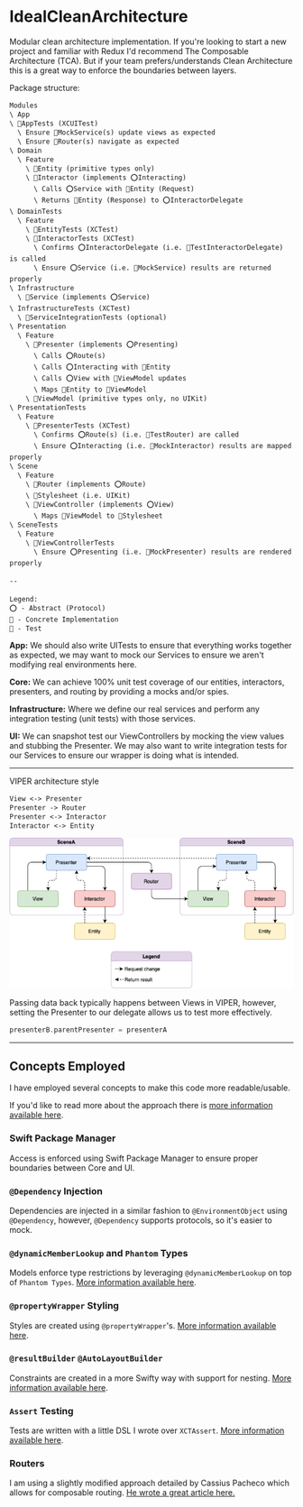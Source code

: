 # IdealCleanArchitecture

Modular clean architecture implementation. If you're looking to start a new project and familiar with Redux I'd recommend The Composable Architecture (TCA). But if your team prefers/understands Clean Architecture this is a great way to enforce the boundaries between layers.

Package structure:
```
Modules
\ App
\ 🧪AppTests (XCUITest)
  \ Ensure 🔘MockService(s) update views as expected
  \ Ensure 🔘Router(s) navigate as expected
\ Domain
  \ Feature
    \ 🔘Entity (primitive types only)
    \ 🔘Interactor (implements ⭕Interacting)
      \ Calls ⭕Service with 🔘Entity (Request)
      \ Returns 🔘Entity (Response) to ⭕InteractorDelegate
\ DomainTests
  \ Feature
    \ 🧪EntityTests (XCTest)
    \ 🧪InteractorTests (XCTest)
      \ Confirms ⭕InteractorDelegate (i.e. 🔘TestInteractorDelegate) is called
      \ Ensure ⭕Service (i.e. 🔘MockService) results are returned properly
\ Infrastructure
  \ 🔘Service (implements ⭕Service)
\ InfrastructureTests (XCTest)
  \ 🧪ServiceIntegrationTests (optional)
\ Presentation
  \ Feature
    \ 🔘Presenter (implements ⭕Presenting)
      \ Calls ⭕Route(s)
      \ Calls ⭕Interacting with 🔘Entity
      \ Calls ⭕View with 🔘ViewModel updates
      \ Maps 🔘Entity to 🔘ViewModel
    \ 🔘ViewModel (primitive types only, no UIKit)
\ PresentationTests 
  \ Feature
    \ 🧪PresenterTests (XCTest)
      \ Confirms ⭕Route(s) (i.e. 🔘TestRouter) are called
      \ Ensure ⭕Interacting (i.e. 🔘MockInteractor) results are mapped properly
\ Scene
  \ Feature
    \ 🔘Router (implements ⭕Route)
    \ 🔘Stylesheet (i.e. UIKit)
    \ 🔘ViewController (implements ⭕View)
      \ Maps 🔘ViewModel to 🔘Stylesheet
\ SceneTests
  \ Feature
    \ 🧪ViewControllerTests
      \ Ensure ⭕Presenting (i.e. 🔘MockPresenter) results are rendered properly

--

Legend:
⭕ - Abstract (Protocol)
🔘 - Concrete Implementation
🧪 - Test
```

**App:** We should also write UITests to ensure that everything works together as expected, we may want to mock our Services to ensure we aren't modifying real environments here.

**Core:** We can achieve 100% unit test coverage of our entities, interactors, presenters, and routing by providing a mocks and/or spies.

**Infrastructure:** Where we define our real services and perform any integration testing (unit tests) with those services.

**UI:** We can snapshot test our ViewControllers by mocking the view values and stubbing the Presenter. We may also want to write integration tests for our Services to ensure our wrapper is doing what is intended.

---

VIPER architecture style
```
View <-> Presenter
Presenter -> Router
Presenter <-> Interactor
Interactor <-> Entity
```
![VIPER](viper.png)

Passing data back typically happens between Views in VIPER, however, setting the Presenter to our delegate allows us to test more effectively.

```swift
presenterB.parentPresenter = presenterA
```

---

## Concepts Employed

I have employed several concepts to make this code more readable/usable.

If you'd like to read more about the approach there is [more information available here](https://medium.com/@cjnevin/modular-viper-architecture-9a7cdb7475f8).

### Swift Package Manager

Access is enforced using Swift Package Manager to ensure proper boundaries between Core and UI.

### `@Dependency` Injection

Dependencies are injected in a similar fashion to `@EnvironmentObject` using `@Dependency`, however, `@Dependency` supports protocols, so it's easier to mock.

### `@dynamicMemberLookup` and `Phantom` Types

Models enforce type restrictions by leveraging `@dynamicMemberLookup` on top of `Phantom Types`. [More information available here](https://levelup.gitconnected.com/expressible-dynamic-phantom-types-513091b63f04).

### `@propertyWrapper` Styling

Styles are created using `@propertyWrapper`'s. [More information available here](https://medium.com/@cjnevin/view-styling-with-propertywrapper-92d8476e96a7).

### `@resultBuilder` `@AutoLayoutBuilder`

Constraints are created in a more Swifty way with support for nesting. [More information available here](https://betterprogramming.pub/autolayoutbuilder-294badac5015).

### `Assert` Testing

Tests are written with a little DSL I wrote over `XCTAssert`. [More information available here](https://betterprogramming.pub/assert-my-wrapper-framework-around-xctest-7d6bea2d05f9).

### Routers

I am using a slightly modified approach detailed by Cassius Pacheco which allows for composable routing. [He wrote a great article here.](https://cassiuspacheco.com/clean-simple-and-composable-routing-for-ios-apps)
